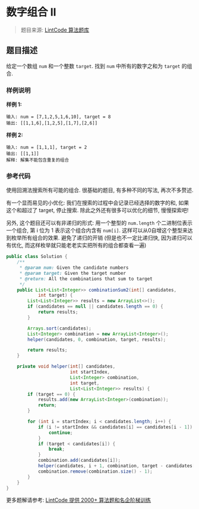 # 数字组合 II
 > 题目来源: [LintCode 算法题库](https://www.lintcode.com/problem/combination-sum-ii/?utm_source=sc-github-wzz)
 ## 题目描述
 给定一个数组 `num` 和一个整数 `target`. 找到 `num` 中所有的数字之和为 `target` 的组合.
 ### 样例说明
 **样例 1:**

```
输入: num = [7,1,2,5,1,6,10], target = 8
输出: [[1,1,6],[1,2,5],[1,7],[2,6]]
```

**样例 2:**

```
输入: num = [1,1,1], target = 2
输出: [[1,1]]
解释: 解集不能包含重复的组合
```
 ### 参考代码
 使用回溯法搜索所有可能的组合. 很基础的题目, 有多种不同的写法, 再次不多赘述.

有一个显而易见的小优化: 我们在搜索的过程中会记录已经选择的数字的和, 如果这个和超过了 target, 停止搜索. 除此之外还有很多可以优化的细节, 慢慢探索吧!

另外, 这个题目还可以有非递归的形式: 用一个整型的 `num.length` 个二进制位表示一个组合, 第 i 位为 1 表示这个组合内含有 `num[i]`. 这样可以从0自增这个整型来达到枚举所有组合的效果. 避免了递归的开销 (但是也不一定比递归快, 因为递归可以有优化, 而这样枚举就只能老老实实把所有的组合都查看一遍)
```java
public class Solution {
    /**
     * @param num: Given the candidate numbers
     * @param target: Given the target number
     * @return: All the combinations that sum to target
     */
    public List<List<Integer>> combinationSum2(int[] candidates,
            int target) {
        List<List<Integer>> results = new ArrayList<>();
        if (candidates == null || candidates.length == 0) {
            return results;
        }

        Arrays.sort(candidates);
        List<Integer> combination = new ArrayList<Integer>();
        helper(candidates, 0, combination, target, results);

        return results;
    }

    private void helper(int[] candidates,
                        int startIndex,
                        List<Integer> combination,
                        int target,
                        List<List<Integer>> results) {
        if (target == 0) {
            results.add(new ArrayList<Integer>(combination));
            return;
        }

        for (int i = startIndex; i < candidates.length; i++) {
            if (i != startIndex && candidates[i] == candidates[i - 1]) {
                continue;
            }
            if (target < candidates[i]) {
                break;
            }
            combination.add(candidates[i]);
            helper(candidates, i + 1, combination, target - candidates[i], results);
            combination.remove(combination.size() - 1);
        }
    }
}
```
 更多题解请参考: [LintCode 提供 2000+ 算法题和名企阶梯训练](https://www.lintcode.com/problem/?utm_source=sc-github-wzz)
